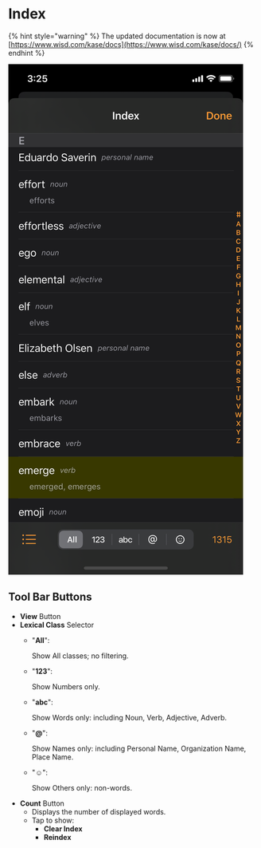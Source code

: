 # Index

{% hint style="warning" %}
The updated documentation is now at [https://www.wisd.com/kase/docs](https://www.wisd.com/kase/docs/)
{% endhint %}

![A typical Index screen showing a Box&apos;s indexed keywords.](../.gitbook/assets/simulator-screen-shot-iphone-11-pro-2019-11-12-at-20.41.15.png)

## Tool Bar Buttons

* **View** Button
* **Lexical Class** Selector
  * "**All**":

    Show All classes; no filtering.

  * "**123**":

    Show Numbers only.

  * "**abc**":

    Show Words only: including Noun, Verb, Adjective, Adverb.

  * "**@**":

    Show Names only: including Personal Name, Organization Name, Place Name.

  * "**☺︎**":

    Show Others only: non-words.
* **Count** Button
  * Displays the number of displayed words.
  * Tap to show:
    * **Clear Index**
    * **Reindex**

